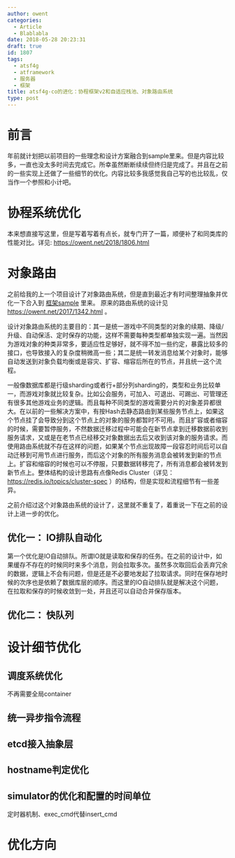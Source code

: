 ```yaml
---
author: owent
categories:
  - Article
  - Blablabla
date: 2018-05-28 20:23:31
draft: true
id: 1807
tags: 
  - atsf4g
  - atframework
  - 服务器
  - 框架
title: atsf4g-co的进化：协程框架v2和自适应栈池、对象路由系统
type: post
---
```


# 前言

年前就计划把以前项目的一些理念和设计方案融合到sample里来。但是内容比较多，一直也没太多时间去完成它。所幸虽然断断续续但终归是完成了。并且在之前的一些实现上还做了一些细节的优化。内容比较多我感觉我自己写的也比较乱，仅当作一个参照和小计吧。

# 协程系统优化

本来想直接写这里，但是写着写着有点长，就专门开了一篇，顺便补了和同类库的性能对比。详见: https://owent.net/2018/1806.html

# 对象路由

之前给我的上一个项目设计了对象路由系统，但是直到最近才有时间整理抽象并优化一下合入到 [框架sample][2] 里来。 原来的路由系统的设计见 https://owent.net/2017/1342.html 。

设计对象路由系统的主要目的：其一是统一游戏中不同类型的对象的续期、降级/升级、自动保活、定时保存的功能，这样不需要每种类型都单独实现一遍。当然因为游戏对象的种类非常多，要适应性足够好，就不得不加一些约定，暴露比较多的接口，也导致接入的复杂度稍微高一些；其二是统一转发消息给某个对象时，能够自动发送到对象负载均衡或是容灾、扩容、缩容后所在的节点，并且统一这个流程。

一般像数据库都是行级sharding或者行+部分列sharding的，类型和业务比较单一，而游戏对象就比较复杂。比如公会服务，可加入、可退出、可踢出、可管理还有很多其他游戏业务的逻辑。而且每种不同类型的游戏需要分片的对象差异都很大。在以前的一些解决方案中，有按Hash去静态路由到某些服务节点上，如果这个节点挂了会导致分到这个节点上的对象的服务都暂时不可用。而且扩容或者缩容的时候，需要暂停服务，不然数据迁移过程中可能会在新节点拿到迁移数据前收到服务请求，又或是在老节点已经移交对象数据出去后又收到该对象的服务请求。而使用路由系统就不存在这样的问题，如果某个节点出现故障一段容忍时间后可以自动迁移到可用节点进行服务，而后这个对象的所有服务消息会被转发到新的节点上。扩容和缩容的时候也可以不停服，只要数据转移完了，所有消息都会被转发到新节点上。整体结构的设计思路有点像Redis Cluster（详见： https://redis.io/topics/cluster-spec ）的结构，但是实现和流程细节有一些差异。

之前介绍过这个对象路由系统的设计了，这里就不重复了，着重说一下在之前的设计上进一步的优化。

## 优化一： IO排队自动化

第一个优化是IO自动排队。所谓IO就是读取和保存的任务。在之前的设计中，如果缓存不存在的时候同时来多个消息，则会拉取多次。虽然多次取回后会丢弃冗余的数据，逻辑上不会有问题，但是还是不必要地发起了拉取请求。同时在保存地时候的次序也是依赖了数据库层的顺序。而这里的IO自动排队就是解决这个问题，在拉取和保存的时候收敛到一处，并且还可以自动合并保存版本。

## 优化二： 快队列

# 设计细节优化

## 调度系统优化
不再需要全局container

## 统一异步指令流程

## etcd接入抽象层

## hostname判定优化

## simulator的优化和配置的时间单位
定时器机制、exec_cmd代替insert_cmd

# 优化方向

[1]: https://github.com/atframework/atsf4g-co/
[2]: https://github.com/atframework/atsf4g-co/tree/sample_solution
[3]: https://github.com/owt5008137/libcopp
[4]: http://en.cppreference.com/w/cpp/concept/TrivialType
[5]: https://github.com/yyzybb537/libgo
[6]: https://github.com/Tencent/libco
[7]: https://golang.org/
[8]: https://golang.org/dl/#go1.10.2
[9]: https://www.boost.org/
[10]: https://www.boost.org/users/history/version_1_67_0.html